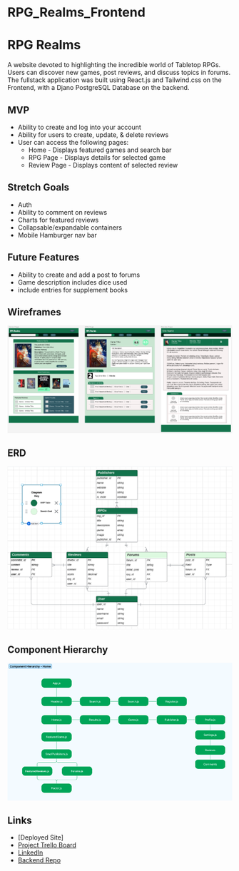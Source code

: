 # RPG_Realms_Frontend

# RPG Realms
A website devoted to highlighting the incredible world of Tabletop RPGs. Users can discover new games, post reviews, and discuss topics in forums. The fullstack application was built using React.js and Tailwind.css on the Frontend, with a Djano PostgreSQL Database on the backend.

## MVP
- Ability to create and log into your account
- Ability for users to create, update, & delete reviews
- User can access the following pages:
    - Home - Displays featured games and search bar
    - RPG Page - Displays details for selected game
    - Review Page - Displays content of selected review

## Stretch Goals
- Auth
- Ability to comment on reviews
- Charts for featured reviews
- Collapsable/expandable containers
- Mobile Hamburger nav bar

## Future Features
- Ability to create and add a post to forums
- Game description includes dice used
- include entries for supplement books



## Wireframes
![Screenshot of ERD](Assets/Wireframes.png)

## ERD
![Screenshot of ERD](Assets/ERD.png)

## Component Hierarchy
![Screenshot of ERD](Assets/Component_Hierarchy.png)

## Links

- [Deployed Site]
- [Project Trello Board](https://trello.com/b/Q4h9tUhN/capstone-project)
- [LinkedIn](linkedin.com/in/austinih)
- [Backend Repo](https://github.com/austinih/RPG_Realms_Backend)